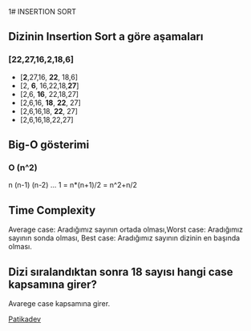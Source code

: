 1# INSERTION SORT
## Dizinin Insertion Sort a göre aşamaları
### [22,27,16,2,18,6]
* [**2**,27,16, **22**, 18,6]
* [2, **6**, 16,22,18,**27**]
* [2,6, **16**, 22,18,27]
* [2,6,16, **18**, **22**, 27]
* [2,6,16,18, **22**, 27]
* [2,6,16,18,22,27]

## Big-O gösterimi
### O (n^2)
n (n-1) (n-2) ... 1 = n*(n+1)/2 = n^2+n/2

## Time Complexity
Average case: Aradığımız sayının ortada olması,Worst case: Aradığımız sayının sonda olması, Best case: Aradığımız sayının dizinin en başında olması.
 
## Dizi sıralandıktan sonra 18 sayısı hangi case kapsamına girer?
Avarege case kapsamına girer.

[Patikadev](https://www.patika.dev/tr)








